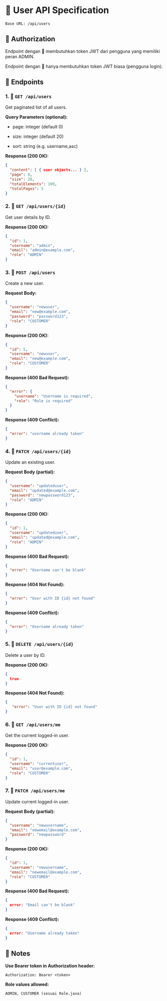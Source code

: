 # 📘 User API Specification
```
Base URL: /api/users
```


## 🔐 Authorization  
Endpoint dengan 🔐 membutuhkan token JWT dari pengguna yang memiliki peran ADMIN.

Endpoint dengan 🧑 hanya membutuhkan token JWT biasa (pengguna login).

## 📄 Endpoints

### 1. 🔐 ```GET /api/users```
Get paginated list of all users.

**Query Parameters (optional):**

- page: integer (default 0)

- size: integer (default 20)

- sort: string (e.g. username,asc)

**Response (200 OK):**

```json
{
  "content": [ { user objects... } ],
  "page": 0,
  "size": 20,
  "totalElements": 100,
  "totalPages": 5
}
```

### 2. 🔐 ```GET /api/users/{id}```
Get user details by ID.

**Response (200 OK):**

```json
{
  "id": 1,
  "username": "admin",
  "email": "admin@example.com",
  "role": "ADMIN"
}
```

### 3. 🔐 ```POST /api/users```
Create a new user.

**Request Body:**

```json
{
  "username": "newuser",
  "email": "new@example.com",
  "password": "password123",
  "role": "CUSTOMER"
}
```

**Response (200 OK):**

```json
{
  "id": 5,
  "username": "newuser",
  "email": "new@example.com",
  "role": "CUSTOMER"
}
```

**Response (400 Bad Request):**
```json
{
  "error": {
    "username": "Username is required",
    "role": "Role is required"
  }
}
```

**Response (409 Conflict):**
```json
{
  "error": "username already taken"
}
```

### 4. 🔐 ```PATCH /api/users/{id}```
Update an existing user.

**Request Body (partial):**

```json
{
  "username": "updateduser",
  "email": "updated@example.com",
  "password": "newpassword123",
  "role": "ADMIN"
}
```

**Response (200 OK):**

```json
{
  "id": 1,
  "username": "updateduser",
  "email": "updated@example.com",
  "role": "ADMIN"
}
```

**Response (400 Bad Request):**
```json
{
  "error": "Username can't be blank"
}
```

**Response (404 Not Found):**
```json 
{
  "error": "User with ID {id} not found"
}
```

**Response (409 Conflict):**
```json 
{
  "error": "Username already taken"
}
```


### 5. 🔐 ```DELETE /api/users/{id}```
Delete a user by ID.

**Response (200 OK):**
```json
{
  true
}
```

**Response (404 Not Found):**
```json
{
   "error": "User with ID {id} not found"
}
```

### 6. 🧑 ```GET /api/users/me```
Get the current logged-in user.

**Response (200 OK):**
```json
{
  "id": 1,
  "username": "currentuser",
  "email": "user@example.com",
  "role": "CUSTOMER"
}
```

### 7. 🧑 ```PATCH /api/users/me```
Update current logged-in user.

**Request Body (partial):**

```json
{
  "username": "newusername",
  "email": "newemail@example.com",
  "password": "newpassword"
}
```

**Response (200 OK):**

```json
{
  "id": 1,
  "username": "newusername",
  "email": "newemail@example.com",
  "role": "CUSTOMER"
}
```

**Response (400 Bad Request):**
```json
{
  error: "Email can't be blank"
}
```

**Response (409 Conflict):**
```json
{
  error: "Username already taken"
}
```

## 📌 Notes
**Use Bearer token in Authorization header:**  
```
Authorization: Bearer <token>
```
**Role values allowed:**
```
ADMIN, CUSTOMER (sesuai Role.java)
```